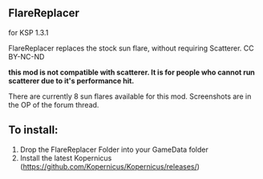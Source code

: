 ## FlareReplacer
for KSP 1.3.1

FlareReplacer replaces the stock sun flare, without requiring Scatterer. 
CC BY-NC-ND

**this mod is not compatible with scatterer. It is for people who cannot run scatterer due to it's performance hit.**

There are currently 8 sun flares available for this mod. Screenshots are in the OP of the forum thread.

## To install:
1. Drop the FlareReplacer Folder into your GameData folder
2. Install the latest Kopernicus (https://github.com/Kopernicus/Kopernicus/releases/)





